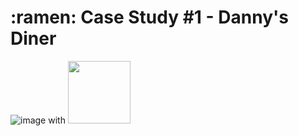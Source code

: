 <h1> :ramen: Case Study #1 - Danny's Diner </h1>

![image](https://github.com/VishalNimbolkar/8weeksqlchallenge/assets/80448632/78f6fd40-487b-4265-ad91-05627a7d6b5d) with <img src="[https://your-image-url.type](https://github.com/VishalNimbolkar/8weeksqlchallenge/assets/80448632/78f6fd40-487b-4265-ad91-05627a7d6b5d)https://github.com/VishalNimbolkar/8weeksqlchallenge/assets/80448632/78f6fd40-487b-4265-ad91-05627a7d6b5d" width="100" height="100">


